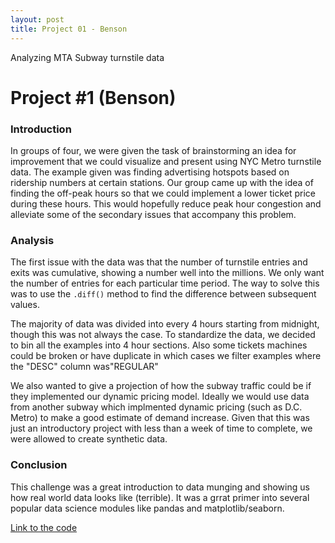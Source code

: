 ```yaml
---
layout: post
title: Project 01 - Benson
---
```

Analyzing MTA Subway turnstile data

# Project #1 (Benson)

### Introduction
In groups of four, we were given the task of brainstorming an idea for improvement that we could visualize and present using NYC Metro turnstile data. The example given was finding advertising hotspots based on ridership numbers at certain stations. Our group came up with the idea of finding the off-peak hours so that we could implement a lower ticket price during these hours. This would hopefully reduce peak hour congestion and alleviate some of the secondary issues that accompany this problem.


### Analysis
The first issue with the data was that the number of turnstile entries and exits was cumulative, showing a number well into the millions. We only want the number of entries for each particular time period. The way to solve this was to use the `.diff()` method to find the difference between subsequent values. 

The majority of data was divided into every 4 hours starting from midnight, though this was not always the case. To standardize the data, we decided to bin all the examples into 4 hour sections. 
Also some tickets machines could be broken or have duplicate in which cases we filter examples where the "DESC" column was"REGULAR"

We also wanted to give a projection of how the subway traffic could be if they implemented our dynamic pricing model. Ideally we would use data from another subway which implmented dynamic pricing (such as D.C. Metro) to make a good estimate of demand increase. Given that this was just an introductory project with less than a week of time to complete, we were allowed to create synthetic data.

### Conclusion
This challenge was a great introduction to data munging and showing us how real world data looks like (terrible). It was a grrat primer into several popular data science modules like pandas and matplotlib/seaborn. 


[Link to the code](https://github.com/K-Du/K-Du.github.io/blob/master/code/01-Benson.py)
